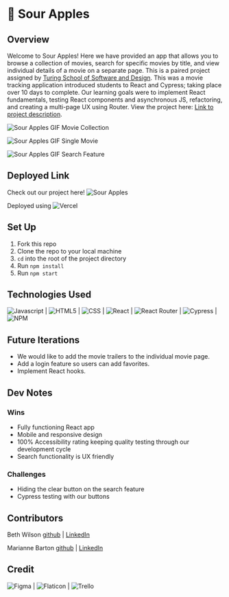 # 🍏 Sour Apples

## Overview
Welcome to Sour Apples! Here we have provided an app that allows you to browse a collection of movies, search for specific movies by title, and view individual details of a movie on a separate page. This is a paired project assigned by [Turing School of Software and Design](https://frontend.turing.edu/). This was a movie tracking application introduced students to React and Cypress; taking place over 10 days to complete. Our learning goals were to implement React fundamentals, testing React components and asynchronous JS, refactoring, and creating a multi-page UX using Router. View the project here: [Link to project description](https://frontend.turing.edu/projects/module-3/rancid-tomatillos-v3.html).

![Sour Apples GIF Movie Collection](https://user-images.githubusercontent.com/102000070/197582469-9ba4f0be-3045-48cf-bc29-e5c7d3c6914c.gif)

![Sour Apples GIF Single Movie](https://user-images.githubusercontent.com/102000070/197582645-3b52fcaf-9fed-46b9-b13c-665e517a5f74.gif)

![Sour Apples GIF Search Feature](https://user-images.githubusercontent.com/102000070/197582798-8881ab31-6168-4a4c-aee1-f242dbdd0863.gif)

## Deployed Link
Check out our project here!
![Sour Apples](sour-apples-hf5e28kti-bethwprojects.vercel.app)

Deployed using ![Vercel](https://img.shields.io/badge/vercel-%23000000.svg?style=for-the-badge&logo=vercel&logoColor=white)

## Set Up
1. Fork this repo
2. Clone the repo to your local machine
3. `cd` into the root of the project directory
4. Run `npm install`
5. Run `npm start`

## Technologies Used
![Javascript](https://img.shields.io/badge/JavaScript-323330?style=for-the-badge&logo=javascript&logoColor=F7DF1E) |
![HTML5](https://img.shields.io/badge/HTML5-E34F26?style=for-the-badge&logo=html5&logoColor=white) |
![CSS](https://img.shields.io/badge/CSS3-1572B6?style=for-the-badge&logo=css3&logoColor=white) |
![React](https://img.shields.io/badge/react-%2320232a.svg?style=for-the-badge&logo=react&logoColor=%2361DAFB) |
![React Router](https://img.shields.io/badge/React_Router-CA4245?style=for-the-badge&logo=react-router&logoColor=white) |
![Cypress](https://img.shields.io/badge/-cypress-%23E5E5E5?style=for-the-badge&logo=cypress&logoColor=058a5e) |
![NPM](https://img.shields.io/badge/NPM-%23000000.svg?style=for-the-badge&logo=npm&logoColor=white)

## Future Iterations
- We would like to add the movie trailers to the individual movie page.
- Add a login feature so users can add favorites.
- Implement React hooks.

## Dev Notes
### Wins
- Fully functioning React app
- Mobile and responsive design
- 100% Accessibility rating keeping quality testing through our development cycle
- Search functionality is UX friendly

### Challenges
- Hiding the clear button on the search feature
- Cypress testing with our buttons

## Contributors
Beth Wilson [github](https://github.com/BethWProjects) | [LinkedIn](https://www.linkedin.com/in/beth-wilson-92594284/)

Marianne Barton [github](https://github.com/mhbarton) | [LinkedIn](https://www.linkedin.com/in/marianne-barton-1307/)

## Credit
![Figma](https://img.shields.io/badge/Figma-F24E1E?style=for-the-badge&logo=figma&logoColor=white) |
![Flaticon](https://img.shields.io/badge/FlatIcon-100000?style=for-the-badge&logo=&logoColor=3EDD44&labelColor=black&color=black) |
![Trello](https://img.shields.io/badge/Trello-0052CC?style=for-the-badge&logo=trello&logoColor=white)
